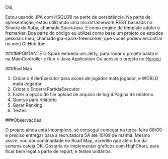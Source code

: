 Olá,

Estou usando JPA com HSQLDB na parte de persistência. Na parte de apresentação, estou utilizando 
uma microframework REST baseada no Sinatra do Ruby, chamada SparkJava.  E como engine de template
adotei o fremarker.
Boa parte do código eu utilizei como base um projeto de estudos pessoais meu, chamado
jpa-spark-freemarker, que vocês podem encontrar no meu GitHub tbm

###IMPORTANTE
O Spark embeda um Jetty, para rodar o projeto basta ir na MainController e Run > Java Application
Ou acesse o projeto no [Heroku](https://pre-dojo.herokuapp.com/) 

###Rod Map

1. Cricar o KillerExecutor para acoes de jogador mata jogador, e WORLD mata Jogador
2. Cricar o EncerraPartidaExecutor
3. Fazer a opção de file upload de arquivo de log
4.Pagina de relatório
5. Querys para relatório
6. Gerar Ranking
7. Testes

###Observações

O projeto ainda está incompleto, só consegui começar na terça-feira 08/09 e preciso entregar para a recrutadora 5A até 10/09 de manhã.
Mesmo assim, vou dar continuidade no Road Map, acredito que até o fim da semana esteja OK.
Gostaria de implementar gŕaficos com HighChart, para ficar bem legal a parte de report, e testes unitários.

